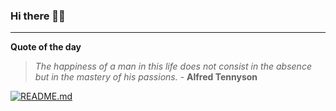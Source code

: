 ### Hi there 👋🏻


---

**Quote of the day**

> *The happiness of a man in this life does not consist in the absence but in the mastery of his passions.* - **Alfred Tennyson** 

[![README.md](https://github.com/marcolovazzano/marcolovazzano/actions/workflows/readme.yml/badge.svg?branch=main)](https://github.com/marcolovazzano/marcolovazzano/actions/workflows/readme.yml)
